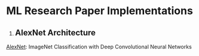 # ML Research Paper Implementations

1. ## AlexNet Architecture

[AlexNet](http://papers.nips.cc/paper/4824-imagenet-classification-with-deep-convolutional-neural-networks.pdf): ImageNet Classification with Deep Convolutional Neural Networks
